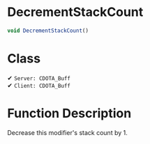 # DecrementStackCount
```js	
void DecrementStackCount()
```
# Class
✔ `Server: CDOTA_Buff`  
✔ `Client: CDOTA_Buff`  

# Function Description
Decrease this modifier's stack count by 1.
